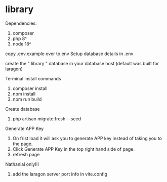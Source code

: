 # library

Dependencies:

1. composer
2. php 8^
3. node 18^

copy .env.example over to.env
Setup database details in .env

create the " library " database in your database host (default was built for laragon)

Terminal install commands 
1. composer install
2. npm install
3. npm run build

Create database
1. php artisan migrate:fresh --seed

Generate APP Key
1. On frist load it will ask you to generate APP key instead of taking you to the page.
2. Click Generate APP Key in the top right hand side of page.
3. refresh page


Nathanial only!!!
1. add the laragon server port info in vite.config

